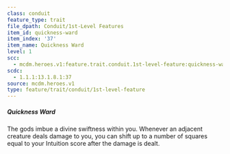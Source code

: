 ```yaml
---
class: conduit
feature_type: trait
file_dpath: Conduit/1st-Level Features
item_id: quickness-ward
item_index: '37'
item_name: Quickness Ward
level: 1
scc:
  - mcdm.heroes.v1:feature.trait.conduit.1st-level-feature:quickness-ward
scdc:
  - 1.1.1:13.1.8.1:37
source: mcdm.heroes.v1
type: feature/trait/conduit/1st-level-feature
---
```


##### Quickness Ward

The gods imbue a divine swiftness within you. Whenever an adjacent creature deals damage to you, you can shift up to a number of squares equal to your Intuition score after the damage is dealt.
